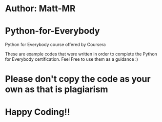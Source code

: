 # Author: Matt-MR
# Python-for-Everybody
Python for Everybody course offered by Coursera 

These are example codes that were written in order to complete the Python for Everybody certification. Feel Free to use them as a guidance :) 
# Please don't copy the code as your own as that is plagiarism
# Happy Coding!! 
